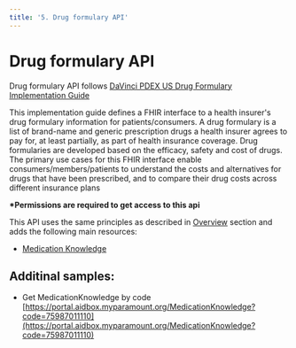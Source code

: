 ```yaml
---
title: '5. Drug formulary API'
---
```


# Drug formulary API

Drug formulary API follows [DaVinci PDEX US Drug Formulary Implementation Guide](http://hl7.org/fhir/us/davinci-drug-formulary/index.html)

This implementation guide defines a FHIR interface to a health insurer's drug formulary information for patients/consumers. A drug formulary is a list of brand-name and generic prescription drugs a health insurer agrees to pay for, at least partially, as part of health insurance coverage. Drug formularies are developed based on the efficacy, safety and cost of drugs. The primary use cases for this FHIR interface enable consumers/members/patients to understand the costs and alternatives for drugs that have been prescribed, and to compare their drug costs across different insurance plans

<b>*Permissions are required to get access to this api</b>

This API uses the same principles as described in [Overview](ParamountInteroperabilityAPIs/basic.html) section and adds the following main resources:

- [Medication Knowledge](../../profiles/MedicationKnowledge/DaVinci-PDEX-US-Drug-Formulary.html)


## Additinal samples:

 - Get MedicationKnowledge by code</br>
[https://portal.aidbox.myparamount.org/MedicationKnowledge?code=75987011110](https://portal.aidbox.myparamount.org/MedicationKnowledge?code=75987011110)